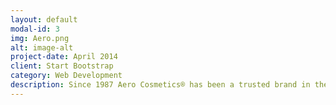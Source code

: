 ```yaml
---
layout: default
modal-id: 3
img: Aero.png
alt: image-alt
project-date: April 2014
client: Start Bootstrap
category: Web Development
description: Since 1987 Aero Cosmetics® has been a trusted brand in the aviation industry. We are committed to only using the best products in aviation to ensure amazing results leaving your aircraft exceptionally shiny and protected.
---
```

